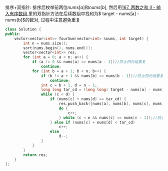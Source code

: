 排序+双指针: 排序后枚举前两位$nums[a]$和$nums[b]$, 然后用[167. 两数之和 II - 输入有序数组
](https://leetcode.cn/problems/two-sum-ii-input-array-is-sorted/)里的双指针方法在后续数组中找和为$ target - nums[a] - nums[b]$的数对, 过程中注意避免重复
```cpp
class Solution {
public:
    vector<vector<int>> fourSum(vector<int> &nums, int target) {
        int n = nums.size();
        sort(nums.begin(), nums.end());
        vector<vector<int>> res;
        for (int a = 0; a < n; a++) {
            if (a != 0 && nums[a] == nums[a - 1])//防止四元组重复
                continue;
            for (int b = a + 1; b < n; b++) {
                if (b != a + 1 && nums[b] == nums[b - 1])//防止四元组重复
                    continue;
                int c = b + 1, d = n - 1;
                long long tar_cd = (long long) target - nums[a] - nums[b];
                while (c < d) {
                    if (nums[c] + nums[d] == tar_cd) {
                        res.push_back({nums[a], nums[b], nums[c], nums[d]});
                        do {
                            c++;
                        } while (c < n && nums[c] == nums[c - 1]);//防止四元组重复
                    } else if (nums[c] + nums[d] < tar_cd)
                        c++;
                    else
                        d--;
                }
            }
        }
        return res;
    }
};
```
